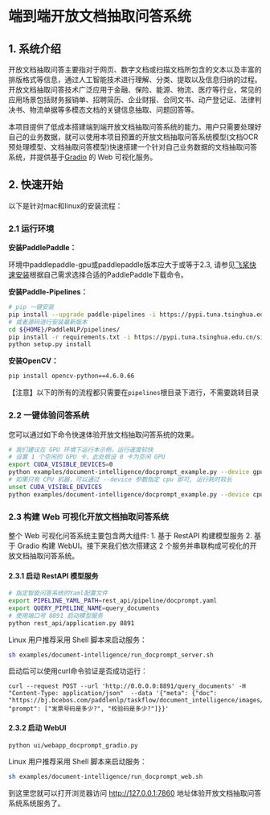 # 端到端开放文档抽取问答系统

## 1. 系统介绍

开放文档抽取问答主要指对于网页、数字文档或扫描文档所包含的文本以及丰富的排版格式等信息，通过人工智能技术进行理解、分类、提取以及信息归纳的过程。开放文档抽取问答技术广泛应用于金融、保险、能源、物流、医疗等行业，常见的应用场景包括财务报销单、招聘简历、企业财报、合同文书、动产登记证、法律判决书、物流单据等多模态文档的关键信息抽取、问题回答等。

本项目提供了低成本搭建端到端开放文档抽取问答系统的能力。用户只需要处理好自己的业务数据，就可以使用本项目预置的开放文档抽取问答系统模型(文档OCR预处理模型、文档抽取问答模型)快速搭建一个针对自己业务数据的文档抽取问答系统，并提供基于[Gradio](https://gradio.app/) 的 Web 可视化服务。


## 2. 快速开始

以下是针对mac和linux的安装流程：


### 2.1 运行环境

**安装PaddlePaddle：**

 环境中paddlepaddle-gpu或paddlepaddle版本应大于或等于2.3, 请参见[飞桨快速安装](https://www.paddlepaddle.org.cn/install/quick?docurl=/documentation/docs/zh/install/pip/linux-pip.html)根据自己需求选择合适的PaddlePaddle下载命令。

**安装Paddle-Pipelines：**

```bash
# pip 一键安装
pip install --upgrade paddle-pipelines -i https://pypi.tuna.tsinghua.edu.cn/simple
# 或者源码进行安装最新版本
cd ${HOME}/PaddleNLP/pipelines/
pip install -r requirements.txt -i https://pypi.tuna.tsinghua.edu.cn/simple
python setup.py install
```

**安装OpenCV：**
```bash
pip install opencv-python==4.6.0.66
```

【注意】以下的所有的流程都只需要在`pipelines`根目录下进行，不需要跳转目录

### 2.2 一键体验问答系统
您可以通过如下命令快速体验开放文档抽取问答系统的效果。


```bash
# 我们建议在 GPU 环境下运行本示例，运行速度较快
# 设置 1 个空闲的 GPU 卡，此处假设 0 卡为空闲 GPU
export CUDA_VISIBLE_DEVICES=0
python examples/document-intelligence/docprompt_example.py --device gpu
# 如果只有 CPU 机器，可以通过 --device 参数指定 cpu 即可, 运行耗时较长
unset CUDA_VISIBLE_DEVICES
python examples/document-intelligence/docprompt_example.py --device cpu
```

### 2.3 构建 Web 可视化开放文档抽取问答系统

整个 Web 可视化问答系统主要包含两大组件:  1. 基于 RestAPI 构建模型服务 2. 基于 Gradio 构建 WebUI。接下来我们依次搭建这 2 个服务并串联构成可视化的开放文档抽取问答系统。

#### 2.3.1 启动 RestAPI 模型服务
```bash
# 指定智能问答系统的Yaml配置文件
export PIPELINE_YAML_PATH=rest_api/pipeline/docprompt.yaml
export QUERY_PIPELINE_NAME=query_documents
# 使用端口号 8891 启动模型服务
python rest_api/application.py 8891
```
Linux 用户推荐采用 Shell 脚本来启动服务：

```bash
sh examples/document-intelligence/run_docprompt_server.sh
```
启动后可以使用curl命令验证是否成功运行：

```
curl --request POST --url 'http://0.0.0.0:8891/query_documents' -H "Content-Type: application/json"  --data '{"meta": {"doc": "https://bj.bcebos.com/paddlenlp/taskflow/document_intelligence/images/invoice.jpg", "prompt": ["发票号码是多少?", "校验码是多少?"]}}'
```

#### 2.3.2 启动 WebUI

```bash
python ui/webapp_docprompt_gradio.py
```

Linux 用户推荐采用 Shell 脚本来启动服务：

```bash
sh examples/document-intelligence/run_docprompt_web.sh
```

到这里您就可以打开浏览器访问 http://127.0.0.1:7860 地址体验开放文档抽取问答系统系统服务了。
